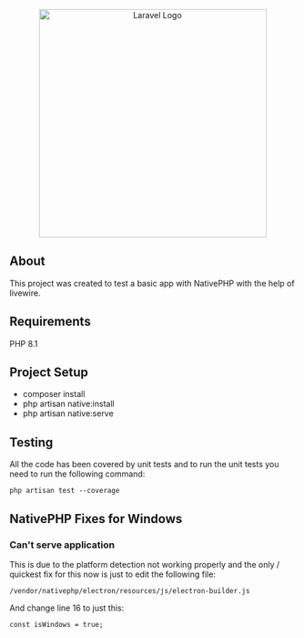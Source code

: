 <p align="center"><a href="https://laravel.com" target="_blank"><img src="https://raw.githubusercontent.com/laravel/art/master/logo-lockup/5%20SVG/2%20CMYK/1%20Full%20Color/laravel-logolockup-cmyk-red.svg" width="400" alt="Laravel Logo"></a></p>

## About

This project was created to test a basic app with NativePHP with the help of livewire.

## Requirements

PHP 8.1

## Project Setup

- composer install
- php artisan native:install
- php artisan native:serve

## Testing

All the code has been covered by unit tests and to run the unit tests you need to run the following command:

```
php artisan test --coverage
```

## NativePHP Fixes for Windows


### Can't serve application

This is due to the platform detection not working properly and the only / quickest fix for this now is just to edit the following file:

```
/vendor/nativephp/electron/resources/js/electron-builder.js
```

And change line 16 to just this:

```
const isWindows = true;
```

